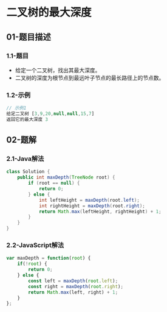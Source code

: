 # 二叉树的最大深度

## 01-题目描述

### 1.1-题目

- 给定一个二叉树，找出其最大深度。
- 二叉树的深度为根节点到最远叶子节点的最长路径上的节点数。

### 1.2-示例

```js
// 示例1
给定二叉树 [3,9,20,null,null,15,7]
返回它的最大深度 3
```

## 02-题解

### 2.1-Java解法

```java
class Solution {
    public int maxDepth(TreeNode root) {
        if (root == null) {
            return 0;
        } else {
            int leftHeight = maxDepth(root.left);
            int rightHeight = maxDepth(root.right);
            return Math.max(leftHeight, rightHeight) + 1;
        }
    }
}
```

### 2.2-JavaScript解法

```js
var maxDepth = function(root) {
    if(!root) {
        return 0;
    } else {
        const left = maxDepth(root.left);
        const right = maxDepth(root.right);
        return Math.max(left, right) + 1;
    }
};
```